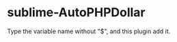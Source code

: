 sublime-AutoPHPDollar
=====================

Type the variable name without "$", and this plugin add it.
